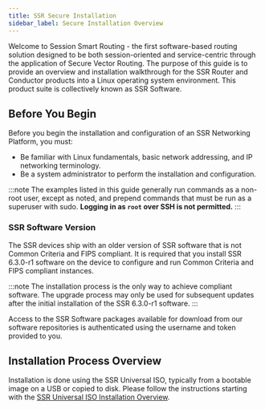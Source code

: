 ```yaml
---
title: SSR Secure Installation
sidebar_label: Secure Installation Overview
---
```


Welcome to Session Smart Routing - the first software-based routing solution designed to be both session-oriented and service-centric through the application of Secure Vector Routing. The purpose of this guide is to provide an overview and installation walkthrough for the SSR Router and Conductor products into a Linux operating system environment. This product suite is collectively known as SSR Software.

## Before You Begin
Before you begin the installation and configuration of an SSR Networking Platform, you must:
- Be familiar with Linux fundamentals, basic network addressing, and IP networking terminology. 
- Be a system administrator to perform the installation and configuration.

:::note
The examples listed in this guide generally run commands as a non-root user, except as noted, and prepend commands that must be run as a superuser with sudo. **Logging in as `root` over SSH is not permitted.** 
:::

### SSR Software Version

The SSR devices ship with an older version of SSR software that is not Common Criteria and FIPS compliant. It is required that you install SSR 6.3.0-r1 software on the device to configure and run Common Criteria and FIPS compliant instances.

:::note
The installation process is the only way to achieve compliant software. The upgrade process may only be used for subsequent updates after the initial installation of the SSR 6.3.0-r1 software.
:::

Access to the SSR Software packages available for download from our software repositories is authenticated using the username and token provided to you.

## Installation Process Overview

Installation is done using the SSR Universal ISO, typically from a bootable image on a USB or copied to disk. 
Please follow the instructions starting with the [SSR Universal ISO Installation Overview](cc_fips_6.3.0_intro_install_univ-iso.md).


